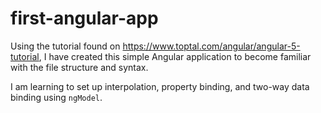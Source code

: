 # first-angular-app

Using the tutorial found on https://www.toptal.com/angular/angular-5-tutorial, I have created this simple Angular application to become familiar with the file structure and syntax.

I am learning to set up interpolation, property binding, and two-way data binding using `ngModel`.